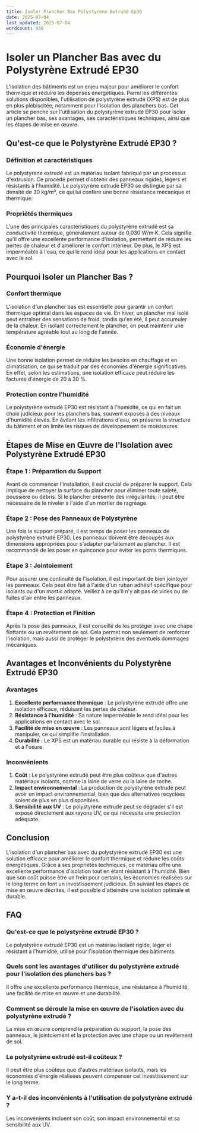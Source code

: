 ```yaml
---
title: Isoler Plancher Bas Polystyrène Extrudé Ep30
date: 2025-07-04
last_updated: 2025-07-04
wordcount: 930
---
```


# Isoler un Plancher Bas avec du Polystyrène Extrudé EP30

L'isolation des bâtiments est un enjeu majeur pour améliorer le confort thermique et réduire les dépenses énergétiques. Parmi les différentes solutions disponibles, l'utilisation de polystyrène extrudé (XPS) est de plus en plus plébiscitée, notamment pour l'isolation des planchers bas. Cet article se penche sur l'utilisation du polystyrène extrudé EP30 pour isoler un plancher bas, ses avantages, ses caractéristiques techniques, ainsi que les étapes de mise en œuvre.

## Qu'est-ce que le Polystyrène Extrudé EP30 ?

### Définition et caractéristiques

Le polystyrène extrudé est un matériau isolant fabriqué par un processus d'extrusion. Ce procédé permet d'obtenir des panneaux rigides, légers et résistants à l'humidité. Le polystyrène extrudé EP30 se distingue par sa densité de 30 kg/m³, ce qui lui confère une bonne résistance mécanique et thermique.

### Propriétés thermiques

L'une des principales caractéristiques du polystyrène extrudé est sa conductivité thermique, généralement autour de 0,030 W/m·K. Cela signifie qu'il offre une excellente performance d'isolation, permettant de réduire les pertes de chaleur et d'améliorer le confort intérieur. De plus, le XPS est imperméable à l'eau, ce qui le rend idéal pour les applications en contact avec le sol.

## Pourquoi Isoler un Plancher Bas ?

### Confort thermique

L'isolation d'un plancher bas est essentielle pour garantir un confort thermique optimal dans les espaces de vie. En hiver, un plancher mal isolé peut entraîner des sensations de froid, tandis qu'en été, il peut accumuler de la chaleur. En isolant correctement le plancher, on peut maintenir une température agréable tout au long de l'année.

### Économie d'énergie

Une bonne isolation permet de réduire les besoins en chauffage et en climatisation, ce qui se traduit par des économies d'énergie significatives. En effet, selon les estimations, une isolation efficace peut réduire les factures d'énergie de 20 à 30 %.

### Protection contre l'humidité

Le polystyrène extrudé EP30 est résistant à l'humidité, ce qui en fait un choix judicieux pour les planchers bas, souvent exposés à des niveaux d'humidité élevés. En évitant les infiltrations d'eau, on préserve la structure du bâtiment et on limite les risques de développement de moisissures.

## Étapes de Mise en Œuvre de l'Isolation avec Polystyrène Extrudé EP30

### Étape 1 : Préparation du Support

Avant de commencer l'installation, il est crucial de préparer le support. Cela implique de nettoyer la surface du plancher pour éliminer toute saleté, poussière ou débris. Si le plancher présente des irrégularités, il peut être nécessaire de le niveler à l'aide d'un mortier de ragréage.

### Étape 2 : Pose des Panneaux de Polystyrène

Une fois le support préparé, il est temps de poser les panneaux de polystyrène extrudé EP30. Les panneaux doivent être découpés aux dimensions appropriées pour s'adapter parfaitement au plancher. Il est recommandé de les poser en quinconce pour éviter les ponts thermiques.

### Étape 3 : Jointoiement

Pour assurer une continuité de l'isolation, il est important de bien jointoyer les panneaux. Cela peut être fait à l'aide d'un ruban adhésif spécifique pour isolants ou d'un mastic adapté. Veillez à ce qu'il n'y ait pas de vides ou de fuites d'air entre les panneaux.

### Étape 4 : Protection et Finition

Après la pose des panneaux, il est conseillé de les protéger avec une chape flottante ou un revêtement de sol. Cela permet non seulement de renforcer l'isolation, mais aussi de protéger le polystyrène des éventuels dommages mécaniques.

## Avantages et Inconvénients du Polystyrène Extrudé EP30

### Avantages

1. **Excellente performance thermique** : Le polystyrène extrudé offre une isolation efficace, réduisant les pertes de chaleur.
2. **Résistance à l'humidité** : Sa nature imperméable le rend idéal pour les applications en contact avec le sol.
3. **Facilité de mise en œuvre** : Les panneaux sont légers et faciles à manipuler, ce qui simplifie l'installation.
4. **Durabilité** : Le XPS est un matériau durable qui résiste à la déformation et à l'usure.

### Inconvénients

1. **Coût** : Le polystyrène extrudé peut être plus coûteux que d'autres matériaux isolants, comme la laine de verre ou la laine de roche.
2. **Impact environnemental** : La production de polystyrène extrudé peut avoir un impact environnemental, bien que des alternatives recyclées soient de plus en plus disponibles.
3. **Sensibilité aux UV** : Le polystyrène extrudé peut se dégrader s'il est exposé directement aux rayons UV, ce qui nécessite une protection adéquate.

## Conclusion

L'isolation d'un plancher bas avec du polystyrène extrudé EP30 est une solution efficace pour améliorer le confort thermique et réduire les coûts énergétiques. Grâce à ses propriétés techniques, ce matériau offre une excellente performance d'isolation tout en étant résistant à l'humidité. Bien que son coût puisse être un frein pour certains, les économies réalisées sur le long terme en font un investissement judicieux. En suivant les étapes de mise en œuvre décrites, il est possible d'atteindre une isolation optimale et durable.

## FAQ

### Qu'est-ce que le polystyrène extrudé EP30 ?

Le polystyrène extrudé EP30 est un matériau isolant rigide, léger et résistant à l'humidité, utilisé pour l'isolation thermique des bâtiments.

### Quels sont les avantages d'utiliser du polystyrène extrudé pour l'isolation des planchers bas ?

Il offre une excellente performance thermique, une résistance à l'humidité, une facilité de mise en œuvre et une durabilité.

### Comment se déroule la mise en œuvre de l'isolation avec du polystyrène extrudé ?

La mise en œuvre comprend la préparation du support, la pose des panneaux, le jointoiement et la protection avec une chape ou un revêtement de sol.

### Le polystyrène extrudé est-il coûteux ?

Il peut être plus coûteux que d'autres matériaux isolants, mais les économies d'énergie réalisées peuvent compenser cet investissement sur le long terme.

### Y a-t-il des inconvénients à l'utilisation de polystyrène extrudé ?

Les inconvénients incluent son coût, son impact environnemental et sa sensibilité aux UV.